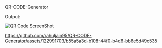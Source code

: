 QR-CODE-Generator

Output: 


![QR Code ScreenShot](https://github.com/rahuljain95/QR-CODE-Generator/assets/122991703/375762d8-5811-4f14-b530-5af7beb9d5d6)

https://github.com/rahuljain95/QR-CODE-Generator/assets/122991703/b55a5a3d-b108-44f0-b4d6-bb6e5d49c535

